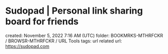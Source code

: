 # Sudopad | Personal link sharing board for friends

created: November 5, 2022 7:16 AM (UTC)
folder: BOOKMRKS-MTHRFCKR / BROWSR-MTHRFCKR / URL Tools
tags: url related
url: https://sudopad.com